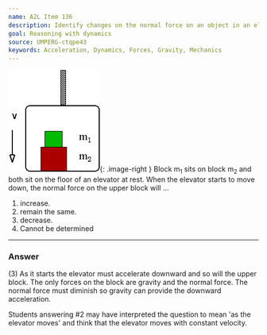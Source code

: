 ```yaml
---
name: A2L Item 136
description: Identify changes on the normal force on an object in an elevator.
goal: Reasoning with dynamics
source: UMPERG-ctqpe43
keywords: Acceleration, Dynamics, Forces, Gravity, Mechanics
---
```


![Item136_fig1.gif](../images/Item136_fig1.gif){: .image-right }  Block
m<sub>1</sub> sits on block m<sub>2</sub> and both sit on the floor of
an elevator at rest.  When the elevator starts to  move down, the normal
force on the upper block will ...

1. increase.
2. remain the same.
3. decrease.
4. Cannot be determined




<hr/>

### Answer 

(3) As it starts the elevator must accelerate downward and so
will the upper block. The only forces on the block are gravity and the
normal force. The normal force must diminish so gravity can provide the
downward acceleration.

Students answering #2 may have interpreted the question to mean 'as the
elevator moves' and think that the elevator moves with constant velocity.
